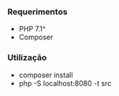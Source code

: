 ### Requerimentos
- PHP 7.1^
- Composer

### Utilização 
- composer install
- php -S localhost:8080 -t src
